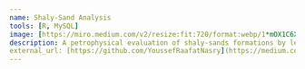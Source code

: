 ```yaml
---
name: Shaly-Sand Analysis
tools: [R, MySQL]
image: [https://miro.medium.com/v2/resize:fit:720/format:webp/1*mOX1C6XSv5vG0C51vmtLhA.png]
description: A petrophysical evaluation of shaly-sands formations by leveraging R & MySQL to derive water saturation of the formations. Utilized publicly available sources of well data. Created a bespoke mini well-log viewer in R.
external_url: [https://github.com/YoussefRaafatNasry](https://medium.com/@krishnanischal/shaly-sands-caeafe0c98aa]
---
```

